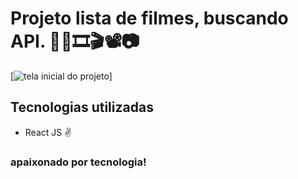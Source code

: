 # Projeto lista de filmes, buscando API. 🧛‍♂️🎞🎬📽📷

[<img src="../src/assets/filmes.gif" alt="tela inicial do projeto" >]

## Tecnologias utilizadas

- React JS ✌

### apaixonado por tecnologia!
